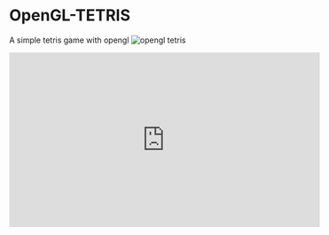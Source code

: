 # OpenGL-TETRIS
A simple tetris game with opengl
![opengl tetris](https://user-images.githubusercontent.com/37250154/177620670-d77a67dc-81a8-4d1c-b644-81edc4617395.png)

<iframe width="560" height="315" src="https://www.youtube.com/embed/DZpCuYjoE8c" title="YouTube video player" frameborder="0" allow="accelerometer; autoplay; clipboard-write; encrypted-media; gyroscope; picture-in-picture" allowfullscreen></iframe>
